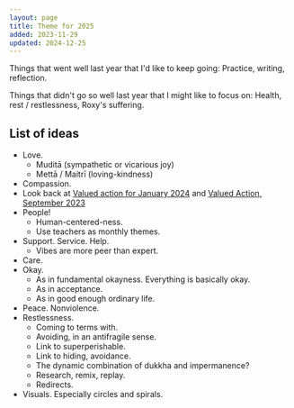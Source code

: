 ```yaml
---
layout: page
title: Theme for 2025
added: 2023-11-29
updated: 2024-12-25
---
```


Things that went well last year that I'd like to keep going: Practice, writing, reflection.

Things that didn't go so well last year that I might like to focus on: Health, rest / restlessness, Roxy's suffering.

## List of ideas

- Love.
    - Muditā (sympathetic or vicarious joy)
    - Mettā / Maitrī (loving-kindness)
- Compassion.
- Look back at [Valued action for January 2024](/thinking/valued-action-for-january-2024/) and [Valued Action, September 2023](/thinking/valued-action-2023-09/)
- People!
    - Human-centered-ness.
    - Use teachers as monthly themes.
- Support. Service. Help.
    - Vibes are more peer than expert.
- Care.
- Okay.
    - As in fundamental okayness. Everything is basically okay.
    - As in acceptance.
    - As in good enough ordinary life.
- Peace. Nonviolence.
- Restlessness.
    - Coming to terms with.
    - Avoiding, in an antifragile sense.
    - Link to superperishable.
    - Link to hiding, avoidance.
    - The dynamic combination of dukkha and impermanence?
    - Research, remix, replay.
    - Redirects.
- Visuals. Especially circles and spirals.
